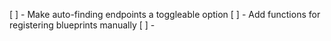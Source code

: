 [ ] - Make auto-finding endpoints a toggleable option
[ ] - Add functions for registering blueprints manually
[ ] - 